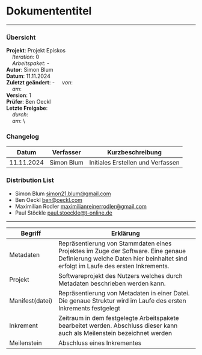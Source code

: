 # Dokumententitel

---

### Übersicht

**Projekt**: Projekt Episkos \
&nbsp;&nbsp;&nbsp;&nbsp;_Iteration_: 0 \
&nbsp;&nbsp;&nbsp;&nbsp;_Arbeitspaket_: - \
**Autor**: Simon Blum \
**Datum**: 11.11.2024 \
**Zuletzt geändert**: -
&nbsp;&nbsp;&nbsp;&nbsp;_von_: \
&nbsp;&nbsp;&nbsp;&nbsp;_am_: \
**Version**: 1 \
**Prüfer**: Ben Oeckl \
**Letzte Freigabe**: \
&nbsp;&nbsp;&nbsp;&nbsp;_durch_: \
&nbsp;&nbsp;&nbsp;&nbsp;_am_: \

### Changelog

| Datum      | Verfasser  | Kurzbeschreibung                  |
| ---------- | ---------- | --------------------------------- |
| 11.11.2024 | Simon Blum | Initiales Erstellen und Verfassen |

### Distribution List

- Simon Blum <simon21.blum@gmail.com>
- Ben Oeckl <ben@oeckl.com>
- Maximilian Rodler <maximilianreinerrodler@gmail.com>
- Paul Stöckle <paul.stoeckle@t-online.de>

---

| Begriff         | Erklärung                                                                                                                                                              |
| --------------- | ---------------------------------------------------------------------------------------------------------------------------------------------------------------------- |
| Metadaten       | Repräsentierung von Stammdaten eines Projektes im Zuge der Software. Eine genaue Definierung welche Daten hier beinhaltet sind erfolgt im Laufe des ersten Inkrements. |
| Projekt         | Softwareprojekt des Nutzers welches durch Metadaten beschrieben werden kann.                                                                                           |
| Manifest(datei) | Repräsentierung von Metadaten in einer Datei. Die genaue Struktur wird im Laufe des ersten Inkrements festgelegt                                                       |
| Inkrement       | Zeitraum in dem festgelegte Arbeitspakete bearbeitet werden. Abschluss dieser kann auch als Meilenstein bezeichnet werden                                              |
| Meilenstein     | Abschluss eines Inkrementes                                                                                                                                            |


